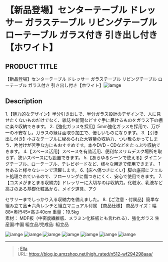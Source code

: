 # 【新品登場】センターテーブル ドレッサー ガラステーブル リビングテーブル ローテーブル ガラス付き 引き出し付き【ホワイト】


## PRODUCT TITLE 

【新品登場】センターテーブル ドレッサー ガラステーブル リビングテーブル ローテーブル ガラス付き 引き出し付き【ホワイト】![iamge](https://b2bfiles1.gigab2b.cn/image/wkseller/301/20220913_02ef6edff8d7512238d96eb986d951f7.jpg)

## Description

1.【魅力的なデザイン】半分引き出しで、半分ガラス設計のデザインで、人に見せたくないものだけでなく、雑誌や新聞などすぐ手に届けるものをガラス下の棚に楽々収納できます。
2.【強化ガラスを採用】5mm強化ガラスを採用で、万が一の不安なし。ガラスの縁は面取り加工で、優しいものになります。
3.【引き出し付き】小さなテーブルに秘められた大容量の収納力、つい散らかってしまう、片付けが苦手な方にもおすすめです。本やDVD・CDなどをたっぷり収納できます。
4.【スペース活用】スペースを有効活用、便利なスリムデスク場所を取らず、狭いスペースにも設置できます。
5.【あらゆるシーンで使える】ダイニングテーブル、ローテーブル、テレビボードなど、様々な用途で使用できます。
1台あると様々なシーンで活躍します。
6.【床へ傷つきにくい】脚の底部にフェルト処理されているので、フローリングに傷つきにくく、安心で使用できます。
7.【コスメがまとまる収納力】ドレッサーに大切なのは収納力。化粧水、乳液など高さのある基礎化粧品から、メイク道具、アク

セサリーまでしっかり入る収納力を備えました。
8.【ご注意・付属品】簡単な組み立て品★六角レンチと組立マニュアル付属
【商品仕様】
商品サイズ：幅88×奥行45×高さ40cm
重量：19.5kg    
素材： MDF板（中密度繊維版、メラミン化粧板とも言われる）、強化ガラス
生産国:中国
組立品/完成品: 組立品

![iamge](https://b2bfiles1.gigab2b.cn/image/wkseller/301/20220913_8c9053484c3b1ed54b0f653f0c4b42e6.jpg)
![iamge](https://b2bfiles1.gigab2b.cn/image/wkseller/301/20220913_a4449c802920dc69b631f3457b6a2f2e.jpg)
![iamge](https://b2bfiles1.gigab2b.cn/image/wkseller/301/20220913_bf0da8f7b3d01982f85cd5a87cb7621e.jpg)
![iamge](https://b2bfiles1.gigab2b.cn/image/wkseller/301/20220913_09c384208e5399ced128b8716c23a693.jpg)
![iamge](https://b2bfiles1.gigab2b.cn/image/wkseller/301/20220913_faf7f4c94723d9b83041de58831c6f42.jpg)
![iamge](https://b2bfiles1.gigab2b.cn/image/wkseller/301/20220913_f4c5abb91b7f8158fc27dd2bebf61d19.jpg)
![iamge](https://b2bfiles1.gigab2b.cn/image/wkseller/301/20220913_642553488b7e96f15a13fb836789aa61.jpg)


---

> : [Ella](https://blog.jp.amzshop.net/)  
> URL: https://blog.jp.amzshop.net/high_rated/n512-wf294298aaa/  

